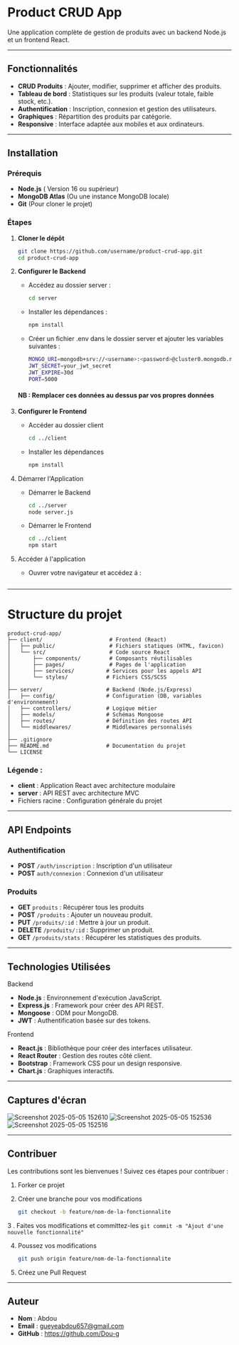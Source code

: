 # Product CRUD App
Une application complète de gestion de produits avec un backend Node.js et un frontend React.

---

## Fonctionnalités

- **CRUD Produits** : Ajouter, modifier, supprimer et afficher des produits.
- **Tableau de bord** : Statistiques sur les produits (valeur totale, faible stock, etc.).
- **Authentification** : Inscription, connexion et gestion des utilisateurs.
- **Graphiques** : Répartition des produits par catégorie.
- **Responsive** : Interface adaptée aux mobiles et aux ordinateurs.

---

## Installation

### Prérequis
- **Node.js** ( Version 16 ou supérieur)
- **MongoDB Atlas** (Ou une instance MongoDB locale)
- **Git** (Pour cloner le projet)

### Étapes

1. **Cloner le dépôt**
   ```bash
   git clone https://github.com/username/product-crud-app.git
   cd product-crud-app
2. **Configurer le Backend**
   - Accédez au dossier server :
     ```bash
     cd server
   - Installer les dépendances :
     ```bash
     npm install
   - Créer un fichier .env dans le dossier server et ajouter les variables suivantes :
     ```bash
     MONGO_URI=mongodb+srv://<username>:<password>@cluster0.mongodb.net/gestion_produits?retryWrites=true&w=majority
     JWT_SECRET=your_jwt_secret
     JWT_EXPIRE=30d
     PORT=5000
   #### NB : Remplacer ces données au dessus par vos propres données

3. **Configurer le Frontend**
   - Accéder au dossier client
     ```bash
     cd ../client
   - Installer les dépendances
     ```bash
     npm install
4. Démarrer l'Application
   - Démarrer le Backend
     ```bash
     cd ../server
     node server.js
   - Démarrer le Frontend
     ```bash
     cd ../client
     npm start
5. Accéder á l'application
   - Ouvrer votre navigateur et accédez á :
     ```http://localhost:3000

---

# Structure du projet

```
product-crud-app/
├── client/                     # Frontend (React)
│   ├── public/                 # Fichiers statiques (HTML, favicon)
│   └── src/                    # Code source React
│       ├── components/         # Composants réutilisables
│       ├── pages/              # Pages de l'application
│       ├── services/          # Services pour les appels API
│       └── styles/            # Fichiers CSS/SCSS
│
├── server/                    # Backend (Node.js/Express)
│   ├── config/                # Configuration (DB, variables d'environnement)
│   ├── controllers/           # Logique métier
│   ├── models/                # Schémas Mongoose
│   ├── routes/                # Définition des routes API
│   └── middlewares/           # Middlewares personnalisés
│
├── .gitignore
├── README.md                  # Documentation du projet
└── LICENSE
```

### Légende :
- **client** : Application React avec architecture modulaire
- **server** : API REST avec architecture MVC
- Fichiers racine : Configuration générale du projet

---

## API Endpoints

### Authentification

- **POST** ```/auth/inscription``` : Inscription d'un utilisateur
- **POST** ```auth/connexion``` : Connexion d'un utilisateur

### Produits

- **GET** ```produits``` : Récupérer tous les produits
- **POST** ```/produits``` : Ajouter un nouveau produit.
- **PUT** ```/produits/:id``` : Mettre à jour un produit.
- **DELETE** ```/produits/:id``` : Supprimer un produit.
- **GET** ```/produits/stats``` : Récupérer les statistiques des produits.

---

## Technologies Utilisées

Backend

- **Node.js** : Environnement d'exécution JavaScript.
- **Express.js** : Framework pour créer des API REST.
- **Mongoose** : ODM pour MongoDB.
- **JWT** : Authentification basée sur des tokens.

Frontend

- **React.js** : Bibliothèque pour créer des interfaces utilisateur.
- **React Router** : Gestion des routes côté client.
- **Bootstrap** : Framework CSS pour un design responsive.
- **Chart.js** : Graphiques interactifs.

---

## Captures d'écran

![Screenshot 2025-05-05 152610](https://github.com/user-attachments/assets/6453314a-3819-4dce-a703-48aa35c4d125)
![Screenshot 2025-05-05 152536](https://github.com/user-attachments/assets/c4a92309-d179-48cf-b7a7-2ed5899331e1)
![Screenshot 2025-05-05 152516](https://github.com/user-attachments/assets/5ec7b0b3-d87f-474a-a6f3-bdf8f3985338)

---

## Contribuer

Les contributions sont les bienvenues ! Suivez ces étapes pour contribuer :

1. Forker ce projet
2. Créer une branche pour vos modifications

   ```bash
   git checkout -b feature/nom-de-la-fonctionnalite

3 . Faites vos modifications et committez-les
   ```git commit -m "Ajout d'une nouvelle fonctionnalité" ```

4. Poussez vos modifications
   ```bash
   git push origin feature/nom-de-la-fonctionnalite

5. Créez une Pull Request

---

## Auteur

- **Nom** : Abdou
- **Email** : gueyeabdou657@gmail.com
- **GitHub** : https://github.com/Dou-g
